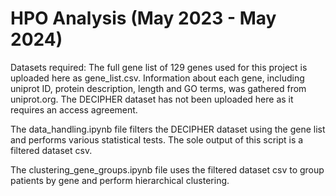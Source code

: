 # HPO Analysis (May 2023 - May 2024)
Datasets required: The full gene list of 129 genes used for this project is uploaded here as gene_list.csv. Information about each gene, including uniprot ID, protein description, length and GO terms, was gathered from uniprot.org. The DECIPHER dataset has not been uploaded here as it requires an access agreement.

The data_handling.ipynb file filters the DECIPHER dataset using the gene list and performs various statistical tests. The sole output of this script is a filtered dataset csv.

The clustering_gene_groups.ipynb file uses the filtered dataset csv to group patients by gene and perform hierarchical clustering. 

